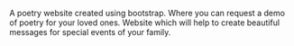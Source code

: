 A poetry website created using bootstrap.
Where you can request a demo of poetry for your loved ones.
Website which will help to create beautiful messages for special events of your family.
